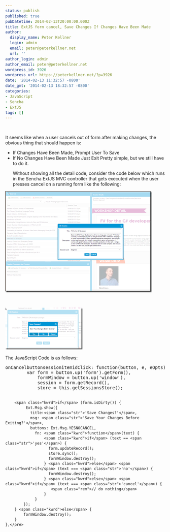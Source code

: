 ```yaml
---
status: publish
published: true
pubDatetime: 2014-02-13T20:00:00.000Z
title: ExtJS form cancel, Save Changes If Changes Have Been Made
author:
  display_name: Peter Kellner
  login: admin
  email: peter@peterkellner.net
  url: ''
author_login: admin
author_email: peter@peterkellner.net
wordpress_id: 3926
wordpress_url: https://peterkellner.net/?p=3926
date: '2014-02-13 11:32:57 -0800'
date_gmt: '2014-02-13 18:32:57 -0800'
categories:
- JavaScript
- Sencha
- ExtJS
tags: []
---
```

<p>&#160;</p>
<p>It seems like when a user cancels out of form after making changes, the obvious thing that should happen is:</p>
<ul>
<li>If Changes Have Been Made, Prompt User To Save </li>
<li>If No Changes Have Been Made Just Exit Pretty simple, but we still have to do it.</li>
</ul>
<ul>Without showing all the detail code, consider the code below which runs in the Sencha ExtJS MVC controller that gets executed when the user presses cancel on a running form like the following:</ul>
<p> <a href="/wp/wp-content/uploads/2014/02/image5.png"><img title="image" style="border-left-width: 0px; border-right-width: 0px; border-bottom-width: 0px; display: inline; border-top-width: 0px" border="0" alt="image" src="/wp/wp-content/uploads/2014/02/image_thumb5.png" width="462" height="319" /></a>
<p>&#160;</p>
<p><a href="/wp/wp-content/uploads/2014/02/image6.png"><img title="image" style="border-top: 0px; border-right: 0px; border-bottom: 0px; border-left: 0px; display: inline" border="0" alt="image" src="/wp/wp-content/uploads/2014/02/image_thumb6.png" width="244" height="132" /></a> </p>
<p>The JavaScript Code is as follows:</p>
<pre class="csharpcode">onCancelbuttonsessionitemidClick: <span class="kwrd">function</span>(button, e, eOpts) {
        <span class="kwrd">var</span> form = button.up(<span class="str">'form'</span>).getForm(),
            formWindow = button.up(<span class="str">'window'</span>),
            session = form.getRecord(),
            store = <span class="kwrd">this</span>.getSessionsStore();

        <span class="kwrd">if</span> (form.isDirty()) {
             Ext.Msg.show({
               title:<span class="str">'Save Changes?'</span>,
               msg: <span class="str">'Save Your Changes Before Exiting?'</span>,
               buttons: Ext.Msg.YESNOCANCEL,
                 fn: <span class="kwrd">function</span>(text) {
                     <span class="kwrd">if</span> (text == <span class="str">'yes'</span>) {
                       form.updateRecord();
                       store.sync();
                       formWindow.destroy();
                     } <span class="kwrd">else</span> <span class="kwrd">if</span> (text === <span class="str">'no'</span>) {
                       formWindow.destroy();
                     } <span class="kwrd">else</span> <span class="kwrd">if</span> (text === <span class="str">'cancel'</span>) {
                        <span class="rem">// do nothing</span>
                     }
                 }
            });
        } <span class="kwrd">else</span> {
            formWindow.destroy();
        }
    },</pre>
<style type="text/css">
<p>.csharpcode, .csharpcode pre<br />
{<br />
	font-size: small;<br />
	color: black;<br />
	font-family: consolas, "Courier New", courier, monospace;<br />
	background-color: #ffffff;<br />
	/*white-space: pre;*/<br />
}<br />
.csharpcode pre { margin: 0em; }<br />
.csharpcode .rem { color: #008000; }<br />
.csharpcode .kwrd { color: #0000ff; }<br />
.csharpcode .str { color: #006080; }<br />
.csharpcode .op { color: #0000c0; }<br />
.csharpcode .preproc { color: #cc6633; }<br />
.csharpcode .asp { background-color: #ffff00; }<br />
.csharpcode .html { color: #800000; }<br />
.csharpcode .attr { color: #ff0000; }<br />
.csharpcode .alt<br />
{<br />
	background-color: #f4f4f4;<br />
	width: 100%;<br />
	margin: 0em;<br />
}<br />
.csharpcode .lnum { color: #606060; }</style>
